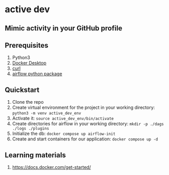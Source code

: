 # active dev
## Mimic activity in your GitHub profile

## Prerequisites
1. Python3
2. [Docker Desktop](https://www.docker.com/products/docker-desktop/)
3. [curl](https://curl.se/)
4. [airflow python package](https://pypi.org/project/apache-airflow/)

## Quickstart
1. Clone the repo
2. Create virtual environment for the project in your working directory:
`python3 -m venv active_dev_env`
3. Activate it:
`source active_dev_env/bin/activate`
4. Create directories for airflow in your working directory:
`mkdir -p ./dags ./logs ./plugins`
5. Initialize the db:
`docker compose up airflow-init`
6. Create and start containers for our application:
`docker compose up -d`


## Learning materials
1. https://docs.docker.com/get-started/

